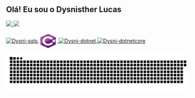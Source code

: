 ## Olá! Eu sou o Dysnisther Lucas
<div>
  <a href="https://github.com/Dysnisther">
  <img height="145em" src="https://github-readme-stats.vercel.app/api?username=Dysnisther&show_icons=true&theme=radical&include_all_commits=true&count_private=true&layout=compact"/>
  <img height="145em" src="https://github-readme-stats.vercel.app/api/top-langs/?username=Dysnisther&layout=compact&langs_count=3&theme=radical&hide_border=false"/>
</div>

<div style="display: inline_block"><br>
  <img align="center" alt="Dysni-sqls" height="40" width="50" <img src="https://cdn.jsdelivr.net/gh/devicons/devicon/icons/microsoftsqlserver/microsoftsqlserver-plain-wordmark.svg"/>
  <img align="center" alt="Dysni-Csharp" height="40" width="50" <img src="https://raw.githubusercontent.com/devicons/devicon/master/icons/csharp/csharp-original.svg"/>
  <img align="center" alt="Dysni-dotnet" height="40" width="50" <img src="https://cdn.jsdelivr.net/gh/devicons/devicon/icons/dot-net/dot-net-plain-wordmark.svg"/>
  <img align="center" alt="Dysni-dotnetcore" height="40" width="50" <img src="https://cdn.jsdelivr.net/gh/devicons/devicon/icons/dotnetcore/dotnetcore-original.svg"/>
</div>

![snake gif](https://github.com/Dysnisther/dysnisther/blob/output/github-contribution-grid-snake-dark.svg)

